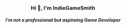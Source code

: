 <div align="center" style="background-image: url(background-size: cover; background-position: center; padding: 20px;">
    <h3>Hi 👋, I'm IndieGameSmith</h3>
    <h5>I'm not a professional but aspiraing Game Developer</h5>
</div>
